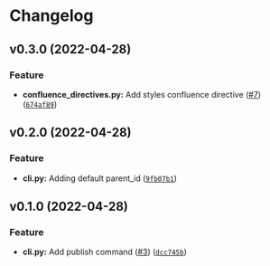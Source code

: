 # Changelog

<!--next-version-placeholder-->

## v0.3.0 (2022-04-28)
### Feature
* **confluence_directives.py:** Add styles confluence directive ([#7](https://github.com/Bellese/confluence-utils/issues/7)) ([`674af89`](https://github.com/Bellese/confluence-utils/commit/674af89ea7c83d2ab2f4b313e691e48071db4f3c))

## v0.2.0 (2022-04-28)
### Feature
* **cli.py:** Adding default parent_id ([`9fb07b1`](https://github.com/Bellese/confluence-utils/commit/9fb07b1b23d2d89895266add5575c92eb6692882))

## v0.1.0 (2022-04-28)
### Feature
* **cli.py:** Add publish command ([#3](https://github.com/Bellese/confluence-utils/issues/3)) ([`dcc745b`](https://github.com/Bellese/confluence-utils/commit/dcc745b2c7c454035b7a49e017b8be19aa621dc6))
